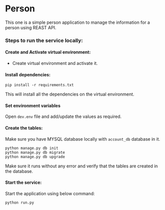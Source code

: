 # Person

This one is a simple person application to manage the information for a person using REAST API.

### Steps to run the service locally:
#### Create and Activate virtual environment:
- Create virtual environment and activate it.


#### Install dependencies:
```
pip install -r requirements.txt
```
This will install all the dependencies on the virtual environment.

#### Set environment variables
Open `dev.env` file and add/update the values as required.

#### Create the tables:
Make sure you have MYSQL database locally with `account_db` database in it.
```
python manage.py db init
python manage.py db migrate
python manage.py db upgrade
```
Make sure it runs without any error and verify that the tables are created in the database.

#### Start the service:

Start the application using below command:
```
python run.py
```
